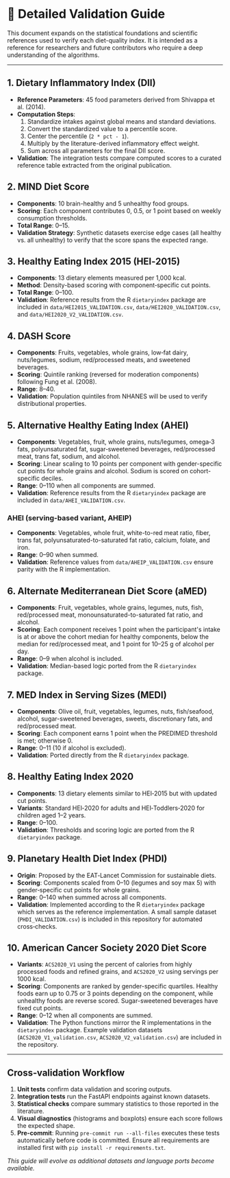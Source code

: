 # 🔬 Detailed Validation Guide

This document expands on the statistical foundations and scientific references used to verify each diet-quality index.
It is intended as a reference for researchers and future contributors who require a deep understanding of the algorithms.

---

## 1. Dietary Inflammatory Index (DII)

- **Reference Parameters**: 45 food parameters derived from Shivappa et al. (2014).
- **Computation Steps**:
  1. Standardize intakes against global means and standard deviations.
  2. Convert the standardized value to a percentile score.
  3. Center the percentile (`2 * pct - 1`).
  4. Multiply by the literature-derived inflammatory effect weight.
  5. Sum across all parameters for the final DII score.
- **Validation**: The integration tests compare computed scores to a curated reference table extracted from the original publication.

## 2. MIND Diet Score

- **Components**: 10 brain-healthy and 5 unhealthy food groups.
- **Scoring**: Each component contributes 0, 0.5, or 1 point based on weekly consumption thresholds.
- **Total Range**: 0–15.
- **Validation Strategy**: Synthetic datasets exercise edge cases (all healthy vs. all unhealthy) to verify that the score spans the expected range.

## 3. Healthy Eating Index 2015 (HEI‑2015)

- **Components**: 13 dietary elements measured per 1,000 kcal.
- **Method**: Density-based scoring with component‑specific cut points.
- **Total Range**: 0–100.
- **Validation**: Reference results from the R `dietaryindex` package are included
  in `data/HEI2015_VALIDATION.csv`, `data/HEI2020_VALIDATION.csv`, and
  `data/HEI2020_V2_VALIDATION.csv`.

## 4. DASH Score

- **Components**: Fruits, vegetables, whole grains, low‑fat dairy, nuts/legumes, sodium, red/processed meats, and sweetened beverages.
- **Scoring**: Quintile ranking (reversed for moderation components) following Fung et al. (2008).
- **Range**: 8–40.
- **Validation**: Population quintiles from NHANES will be used to verify distributional properties.

## 5. Alternative Healthy Eating Index (AHEI)

- **Components**: Vegetables, fruit, whole grains, nuts/legumes, omega‑3 fats, polyunsaturated fat, sugar‑sweetened beverages, red/processed meat, trans fat, sodium, and alcohol.
- **Scoring**: Linear scaling to 10 points per component with gender-specific cut points for whole grains and alcohol. Sodium is scored on cohort-specific deciles.
- **Range**: 0–110 when all components are summed.
- **Validation**: Reference results from the R `dietaryindex` package are included in `data/AHEI_VALIDATION.csv`.

### AHEI (serving-based variant, AHEIP)

- **Components**: Vegetables, whole fruit, white-to-red meat ratio, fiber, trans fat, polyunsaturated-to-saturated fat ratio, calcium, folate, and iron.
- **Range**: 0–90 when summed.
- **Validation**: Reference values from `data/AHEIP_VALIDATION.csv` ensure parity with the R implementation.
## 6. Alternate Mediterranean Diet Score (aMED)

- **Components**: Fruit, vegetables, whole grains, legumes, nuts, fish, red/processed meat, monounsaturated-to-saturated fat ratio, and alcohol.
- **Scoring**: Each component receives 1 point when the participant's intake is at or above the cohort median for healthy components, below the median for red/processed meat, and 1 point for 10–25 g of alcohol per day.
- **Range**: 0–9 when alcohol is included.
- **Validation**: Median-based logic ported from the R `dietaryindex` package.

## 7. MED Index in Serving Sizes (MEDI)

- **Components**: Olive oil, fruit, vegetables, legumes, nuts, fish/seafood, alcohol,
  sugar-sweetened beverages, sweets, discretionary fats, and red/processed meat.
- **Scoring**: Each component earns 1 point when the PREDIMED threshold is met; otherwise 0.
- **Range**: 0–11 (10 if alcohol is excluded).
- **Validation**: Ported directly from the R `dietaryindex` package.


## 8. Healthy Eating Index 2020

- **Components**: 13 dietary elements similar to HEI‑2015 but with updated cut points.
- **Variants**: Standard HEI‑2020 for adults and HEI‑Toddlers‑2020 for children aged 1–2 years.
- **Range**: 0–100.
- **Validation**: Thresholds and scoring logic are ported from the R `dietaryindex` package.

## 9. Planetary Health Diet Index (PHDI)

- **Origin**: Proposed by the EAT‑Lancet Commission for sustainable diets.
- **Scoring**: Components scaled from 0–10 (legumes and soy max 5) with gender‑specific cut points for whole grains.
- **Range**: 0–140 when summed across all components.
- **Validation**: Implemented according to the R `dietaryindex` package which
  serves as the reference implementation. A small sample dataset
  (`PHDI_VALIDATION.csv`) is included in this repository for automated
  cross‑checks.

## 10. American Cancer Society 2020 Diet Score

- **Variants**: `ACS2020_V1` using the percent of calories from highly processed foods and refined grains, and `ACS2020_V2` using servings per 1000 kcal.
- **Scoring**: Components are ranked by gender-specific quartiles. Healthy foods earn up to 0.75 or 3 points depending on the component, while unhealthy foods are reverse scored. Sugar-sweetened beverages have fixed cut points.
- **Range**: 0–12 when all components are summed.
- **Validation**: The Python functions mirror the R implementations in the `dietaryindex` package. Example validation datasets (`ACS2020_V1_validation.csv`, `ACS2020_V2_validation.csv`) are included in the repository.

---

## Cross‑validation Workflow

1. **Unit tests** confirm data validation and scoring outputs.
2. **Integration tests** run the FastAPI endpoints against known datasets.
3. **Statistical checks** compare summary statistics to those reported in the literature.
4. **Visual diagnostics** (histograms and boxplots) ensure each score follows the expected shape.
5. **Pre-commit**: Running `pre-commit run --all-files` executes these tests
   automatically before code is committed. Ensure all requirements are installed
   first with `pip install -r requirements.txt`.

_This guide will evolve as additional datasets and language ports become available._
